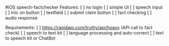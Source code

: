 #iOS speech-factchecker Features: 
[ ] no login 
[ ] simple UI 
[ ] speech input 
[ ] mic on button
[ ] textfield 
[ ] submit claim button 
[ ] fact checking 
[ ] audio response

Requirements: 
[ ] https://rapidapi.com/truthy/api/hoaxy (API call to fact check)
[ ] speech to text kit 
[ ] language processing and auto-correct 
[ ] text to speech kit or ChatBot
